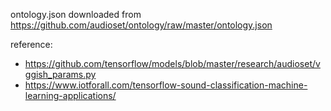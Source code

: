 ontology.json downloaded from https://github.com/audioset/ontology/raw/master/ontology.json

reference:
  - https://github.com/tensorflow/models/blob/master/research/audioset/vggish_params.py
  - https://www.iotforall.com/tensorflow-sound-classification-machine-learning-applications/
